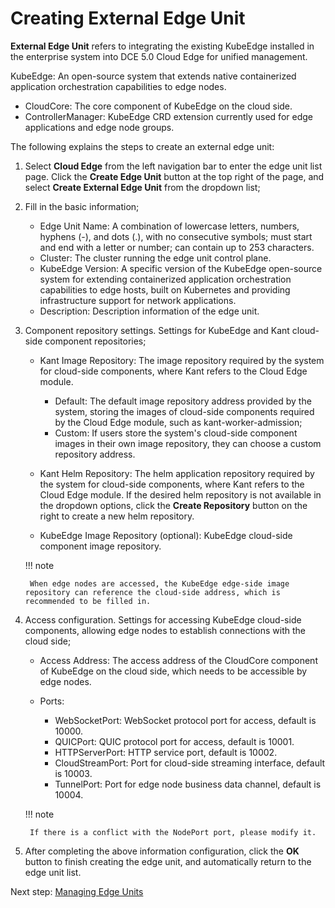 # Creating External Edge Unit

**External Edge Unit** refers to integrating the existing KubeEdge installed in the enterprise system into DCE 5.0 Cloud Edge for unified management.

KubeEdge: An open-source system that extends native containerized application orchestration capabilities to edge nodes.

- CloudCore: The core component of KubeEdge on the cloud side.
- ControllerManager: KubeEdge CRD extension currently used for edge applications and edge node groups.

The following explains the steps to create an external edge unit:

1. Select __Cloud Edge__ from the left navigation bar to enter the edge unit list page. Click the __Create Edge Unit__ button at the top right of the page, and select __Create External Edge Unit__ from the dropdown list;

    <!-- Add image soon -->

2. Fill in the basic information;

    - Edge Unit Name: A combination of lowercase letters, numbers, hyphens (-), and dots (.), with no consecutive symbols; must start and end with a letter or number; can contain up to 253 characters.
    - Cluster: The cluster running the edge unit control plane.
    - KubeEdge Version: A specific version of the KubeEdge open-source system for extending containerized application orchestration capabilities to edge hosts, built on Kubernetes and providing infrastructure support for network applications.

    <!--- Edge Component Replicas: The number of replicas of cloud-side edge components to ensure high availability of edge components in case of cloud-side node failures.-->

    - Description: Description information of the edge unit.

    <!-- Add image soon  -->

3. Component repository settings. Settings for KubeEdge and Kant cloud-side component repositories;

    - Kant Image Repository: The image repository required by the system for cloud-side components, where Kant refers to the Cloud Edge module.
        - Default: The default image repository address provided by the system, storing the images of cloud-side components required by the Cloud Edge module, such as kant-worker-admission;
        - Custom: If users store the system's cloud-side component images in their own image repository, they can choose a custom repository address.

    - Kant Helm Repository: The helm application repository required by the system for cloud-side components, where Kant refers to the Cloud Edge module. If the desired helm repository is not available in the dropdown options, click the __Create Repository__ button on the right to create a new helm repository.

    - KubeEdge Image Repository (optional): KubeEdge cloud-side component image repository.

    !!! note

        When edge nodes are accessed, the KubeEdge edge-side image repository can reference the cloud-side address, which is recommended to be filled in.

    <!-- Add image soon -->

4. Access configuration. Settings for accessing KubeEdge cloud-side components, allowing edge nodes to establish connections with the cloud side;

    - Access Address: The access address of the CloudCore component of KubeEdge on the cloud side, which needs to be accessible by edge nodes.

    - Ports:

        - WebSocketPort: WebSocket protocol port for access, default is 10000.
        - QUICPort: QUIC protocol port for access, default is 10001.
        - HTTPServerPort: HTTP service port, default is 10002.
        - CloudStreamPort: Port for cloud-side streaming interface, default is 10003.
        - TunnelPort: Port for edge node business data channel, default is 10004.

    !!! note

        If there is a conflict with the NodePort port, please modify it.

    <!-- Add image soon -->

5. After completing the above information configuration, click the __OK__ button to finish creating the edge unit, and automatically return to the edge unit list.

Next step: [Managing Edge Units](./manage-unit.md)
